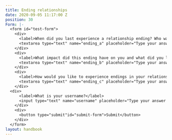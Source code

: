 ```yaml
---
title: Ending relationships
date: 2020-09-05 11:17:00 Z
position: 30
Form: |-
  <form id="test-form">
    <div>
      <label>When did you last experience a relationship ending? Who was it with and what was this ending like for you?</label>
      <textarea type="text" name="ending_a" placeholder="Type your answer here"/></textarea>
    </div>
    <div>
      <label>What impact did this ending have on you and what did you learn about your personal relationship with endings?</label>
      <textarea type="text" name="ending_b" placeholder="Type your answer here"/></textarea>
    </div>
    <div>
      <label>How would you like to experience endings in your relationships in the future??</label>
      <textarea type="text" name="ending_c" placeholder="Type your answer here"/></textarea>
    </div>
  <div>
      <label>What is your username?</label>
      <input type="text" name="username" placeholder="Type your answer here"/></input>
    </div>
    <div>
      <button type="submit"id="submit-form">Submit</button>
    </div>
  </form>
layout: handbook
---
```


